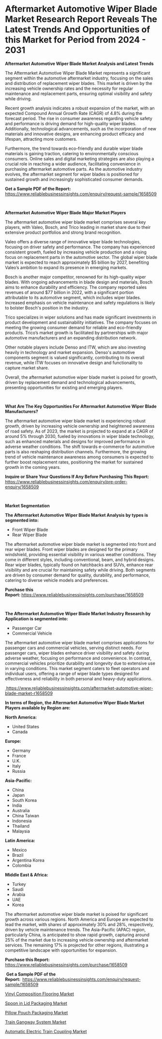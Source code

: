 <p><h1>Aftermarket Automotive Wiper Blade Market Research Report Reveals The Latest Trends And Opportunities of this Market for Period from 2024 - 2031</h1></p><p><strong>Aftermarket Automotive Wiper Blade Market Analysis and Latest Trends</strong></p>
<p><p>The Aftermarket Automotive Wiper Blade Market represents a significant segment within the automotive aftermarket industry, focusing on the sales and distribution of replacement wiper blades. This market is driven by the increasing vehicle ownership rates and the necessity for regular maintenance and replacement parts, ensuring optimal visibility and safety while driving. </p><p>Recent growth analysis indicates a robust expansion of the market, with an expected Compound Annual Growth Rate (CAGR) of 4.8% during the forecast period. The rise in consumer awareness regarding vehicle safety and performance is driving demand for high-quality wiper blades. Additionally, technological advancements, such as the incorporation of new materials and innovative designs, are enhancing product efficacy and lifespan, attracting more customers. </p><p>Furthermore, the trend towards eco-friendly and durable wiper blade materials is gaining traction, catering to environmentally conscious consumers. Online sales and digital marketing strategies are also playing a crucial role in reaching a wider audience, facilitating convenience in purchasing aftermarket automotive parts. As the automotive industry evolves, the aftermarket segment for wiper blades is positioned for sustained growth and increasingly sophisticated consumer demands.</p></p>
<p><strong>Get a Sample PDF of the Report:&nbsp;</strong> <a href="https://www.reliablebusinessinsights.com/enquiry/request-sample/1658509?utm_campaign=1113&utm_medium=2&utm_source=Github&utm_content=ia&utm_term=09122024&utm_id=aftermarket-automotive-wiper-blade">https://www.reliablebusinessinsights.com/enquiry/request-sample/1658509</a></p>
<p>&nbsp;</p>
<p><strong>Aftermarket Automotive Wiper Blade Major Market Players</strong></p>
<p><p>The aftermarket automotive wiper blade market comprises several key players, with Valeo, Bosch, and Trico leading in market share due to their extensive product portfolios and strong brand recognition. </p><p>Valeo offers a diverse range of innovative wiper blade technologies, focusing on driver safety and performance. The company has experienced consistent growth, fueled by increasing vehicle production and a rising focus on replacement parts in the automotive sector. The global wiper blade market is expected to reach approximately $5 billion by 2027, benefiting Valeo’s ambition to expand its presence in emerging markets.</p><p>Bosch is another major competitor, renowned for its high-quality wiper blades. With ongoing advancements in blade design and materials, Bosch aims to enhance durability and efficiency. The company reported sales revenues of around $77 billion in 2022, with a significant portion attributable to its automotive segment, which includes wiper blades. Increased emphasis on vehicle maintenance and safety regulations is likely to bolster Bosch's position in the industry.</p><p>Trico specializes in wiper solutions and has made significant investments in product development and sustainability initiatives. The company focuses on meeting the growing consumer demand for reliable and eco-friendly products. Trico’s market growth is facilitated by partnerships with major automotive manufacturers and an expanding distribution network.</p><p>Other notable players include Denso and ITW, which are also investing heavily in technology and market expansion. Denso's automotive components segment is valued significantly, contributing to its overall revenue, while ITW focuses on innovative design and functionality to capture market share.</p><p>Overall, the aftermarket automotive wiper blade market is poised for growth, driven by replacement demand and technological advancements, presenting opportunities for existing and emerging players.</p></p>
<p>&nbsp;</p>
<p><strong>What Are The Key Opportunities For Aftermarket Automotive Wiper Blade Manufacturers?</strong></p>
<p><p>The aftermarket automotive wiper blade market is experiencing robust growth, driven by increasing vehicle ownership and heightened awareness of road safety. As of 2023, the market is projected to expand at a CAGR of around 5% through 2030, fueled by innovations in wiper blade technology, such as enhanced materials and designs for improved performance in adverse weather conditions. The shift towards e-commerce for automotive parts is also reshaping distribution channels. Furthermore, the growing trend of vehicle maintenance awareness among consumers is expected to further boost replacement rates, positioning the market for sustained growth in the coming years.</p></p>
<p><strong>Inquire or Share Your Questions If Any Before Purchasing This Report:</strong> <a href="https://www.reliablebusinessinsights.com/enquiry/pre-order-enquiry/1658509?utm_campaign=1113&utm_medium=2&utm_source=Github&utm_content=ia&utm_term=09122024&utm_id=aftermarket-automotive-wiper-blade">https://www.reliablebusinessinsights.com/enquiry/pre-order-enquiry/1658509</a></p>
<p>&nbsp;</p>
<p><strong>Market Segmentation</strong></p>
<p><strong>The Aftermarket Automotive Wiper Blade Market Analysis by types is segmented into:</strong></p>
<p><ul><li>Front Wiper Blade</li><li>Rear Wiper Blade</li></ul></p>
<p><p>The aftermarket automotive wiper blade market is segmented into front and rear wiper blades. Front wiper blades are designed for the primary windshield, providing essential visibility in various weather conditions. They come in different styles, including conventional, beam, and hybrid designs. Rear wiper blades, typically found on hatchbacks and SUVs, enhance rear visibility and are crucial for maintaining safety while driving. Both segments are driven by consumer demand for quality, durability, and performance, catering to diverse vehicle models and preferences.</p></p>
<p><strong>Purchase this Report:&nbsp;</strong><a href="https://www.reliablebusinessinsights.com/purchase/1658509?utm_campaign=1113&utm_medium=2&utm_source=Github&utm_content=ia&utm_term=09122024&utm_id=aftermarket-automotive-wiper-blade">https://www.reliablebusinessinsights.com/purchase/1658509</a></p>
<p>&nbsp;</p>
<p><strong>The Aftermarket Automotive Wiper Blade Market Industry Research by Application is segmented into:</strong></p>
<p><ul><li>Passenger Car</li><li>Commercial Vehicle</li></ul></p>
<p><p>The aftermarket automotive wiper blade market comprises applications for passenger cars and commercial vehicles, serving distinct needs. For passenger cars, wiper blades enhance driver visibility and safety during adverse weather, focusing on performance and convenience. In contrast, commercial vehicles prioritize durability and longevity due to extensive use in varying conditions. This market segment caters to fleet operators and individual users, offering a range of wiper blade types designed for effectiveness and reliability in both personal and heavy-duty applications.</p></p>
<p><a href="https://www.reliablebusinessinsights.com/aftermarket-automotive-wiper-blade-market-r1658509?utm_campaign=1113&utm_medium=2&utm_source=Github&utm_content=ia&utm_term=09122024&utm_id=aftermarket-automotive-wiper-blade">&nbsp;https://www.reliablebusinessinsights.com/aftermarket-automotive-wiper-blade-market-r1658509</a></p>
<p><strong>In terms of Region, the Aftermarket Automotive Wiper Blade Market Players available by Region are:</strong></p>
<p>
    <p> <strong> North America: </strong>
        <ul>
            <li>United States</li>
            <li>Canada</li>
        </ul>
        </p> 
    <p> <strong> Europe: </strong>
        <ul>
            <li>Germany</li>
            <li>France</li>
            <li>U.K.</li>
            <li>Italy</li>
            <li>Russia</li>
        </ul>
        </p> 
    <p> <strong> Asia-Pacific: </strong>
        <ul>
            <li>China</li>
            <li>Japan</li>
            <li>South Korea</li>
            <li>India</li>
            <li>Australia</li>
            <li>China Taiwan</li>
            <li>Indonesia</li>
            <li>Thailand</li>
            <li>Malaysia</li>
        </ul>
        </p> 
    <p> <strong> Latin America: </strong>
        <ul>
            <li>Mexico</li>
            <li>Brazil</li>
            <li>Argentina Korea</li>
            <li>Colombia</li>
        </ul>
        </p> 
    <p> <strong> Middle East & Africa: </strong>
        <ul>
            <li>Turkey</li>
            <li>Saudi</li>
            <li>Arabia</li>
            <li>UAE</li>
            <li>Korea</li>
        </ul>
    </p>
    </p>
<p><p>The aftermarket automotive wiper blade market is poised for significant growth across various regions. North America and Europe are expected to lead the market, with shares of approximately 30% and 28%, respectively, driven by vehicle maintenance trends. The Asia-Pacific (APAC) region, particularly China, is anticipated to show rapid growth, capturing around 25% of the market due to increasing vehicle ownership and aftermarket services. The remaining 17% is projected for other regions, illustrating a competitive landscape with opportunities for expansion.</p></p>
<p><strong>Purchase this Report: </strong><a href="https://www.reliablebusinessinsights.com/purchase/1658509?utm_campaign=1113&utm_medium=2&utm_source=Github&utm_content=ia&utm_term=09122024&utm_id=aftermarket-automotive-wiper-blade">https://www.reliablebusinessinsights.com/purchase/1658509</a></p>
<p>&nbsp;<strong>Get a Sample PDF of the Report:&nbsp;&nbsp;</strong><a href="https://www.reliablebusinessinsights.com/enquiry/request-sample/1658509?utm_campaign=1113&utm_medium=2&utm_source=Github&utm_content=ia&utm_term=09122024&utm_id=aftermarket-automotive-wiper-blade">https://www.reliablebusinessinsights.com/enquiry/request-sample/1658509</a></p>
<p><strong></strong></p>
<p><p><a href="https://www.linkedin.com/pulse/industry-growth-potential-vinyl-composition-flooring-market-jucff?utm_campaign=1113&utm_medium=2&utm_source=Github&utm_content=ia&utm_term=09122024&utm_id=aftermarket-automotive-wiper-blade">Vinyl Composition Flooring Market</a></p><p><a href="https://www.linkedin.com/pulse/comprehensive-market-analysis-spoon-lid-packaging-trends-kkv4f?utm_campaign=1113&utm_medium=2&utm_source=Github&utm_content=ia&utm_term=09122024&utm_id=aftermarket-automotive-wiper-blade">Spoon in Lid Packaging Market</a></p><p><a href="https://www.linkedin.com/pulse/pillow-pouch-packaging-market-trend-analysis-reveals-rapid-vxrff?utm_campaign=1113&utm_medium=2&utm_source=Github&utm_content=ia&utm_term=09122024&utm_id=aftermarket-automotive-wiper-blade">Pillow Pouch Packaging Market</a></p><p><a href="https://github.com/seanmcma708/Market-Research-Report-List-1/blob/main/train-gangway-system-market.md?utm_campaign=1113&utm_medium=2&utm_source=Github&utm_content=ia&utm_term=09122024&utm_id=aftermarket-automotive-wiper-blade">Train Gangway System Market</a></p><p><a href="https://github.com/GenaGaines34/Market-Research-Report-List-1/blob/main/automatic-electric-train-coupling-market.md?utm_campaign=1113&utm_medium=2&utm_source=Github&utm_content=ia&utm_term=09122024&utm_id=aftermarket-automotive-wiper-blade">Automatic Electric Train Coupling Market</a></p></p>